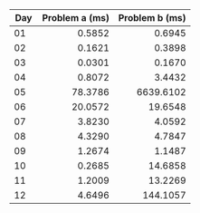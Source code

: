 | Day | Problem a (ms) | Problem b (ms) |
|-----|---------------:|---------------:|
|01   |    0.5852      |    0.6945      |
|02   |    0.1621      |    0.3898      |
|03   |    0.0301      |    0.1670      |
|04   |    0.8072      |    3.4432      |
|05   |   78.3786      | 6639.6102      |
|06   |   20.0572      |   19.6548      |
|07   |    3.8230      |    4.0592      |
|08   |    4.3290      |    4.7847      |
|09   |    1.2674      |    1.1487      |
|10   |    0.2685      |   14.6858      |
|11   |    1.2009      |   13.2269      |
|12   |    4.6496      |  144.1057      |
